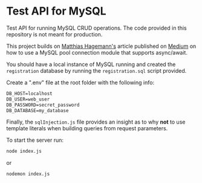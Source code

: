 # Test API for MySQL

Test API for running MySQL CRUD operations. The code provided in this repository is not meant for production.

This project builds on [Matthias Hagemann's](https://medium.com/@mhagemann?source=post_page-----6984a09d49f4----------------------) article published on [Medium](https://medium.com/@mhagemann/create-a-mysql-database-middleware-with-node-js-8-and-async-await-6984a09d49f4) on how to use a MySQL pool connection module that supports async/await.

You should have a local instance of MySQL running and created the `registration` database by running the `registration.sql` script provided.

Create a ".env" file at the root folder with the following info:

```reStructuredText
DB_HOST=localhost
DB_USER=web_user
DB_PASSWORD=secret_password
DB_DATABASE=my_database
```

Finally, the `sqlInjection.js` file provides an insight as to why **not** to use template literals when building queries from request parameters.

To start the server run:

```bash
node index.js
```

or

```bash
nodemon index.js
```
